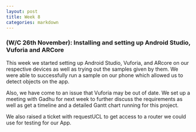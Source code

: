 ```yaml
---
layout: post
title: Week 8
categories: markdown
---
```


### (W/C 26th November): Installing and setting up Android Studio, Vuforia and ARCore ###

This week we started setting up Android Studio, Vuforia, and ARcore on our respective devices as well as trying out the samples given by them. We were able to successfully run a sample on our phone which allowed us to detect objects on the app.

Also, we have come to an issue that Vuforia may be out of date. We set up a meeting with Gadhu for next week to further discuss the requirements as well as get a timeline and a detailed Gantt chart running for this project.

We also raised a ticket with requestUCL to get access to a router we could use for testing for our App.